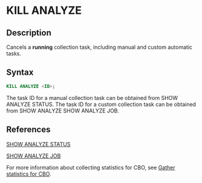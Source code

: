 # KILL ANALYZE

## Description

Cancels a **running** collection task, including manual and custom automatic tasks.

## Syntax

```SQL
KILL ANALYZE <ID>;
```

The task ID for a manual collection task can be obtained from SHOW ANALYZE STATUS. The task ID for a custom collection task can be obtained from SHOW ANALYZE SHOW ANALYZE JOB.

## References

[SHOW ANALYZE STATUS](../data-definition/SHOW%20ANALYZE%20STATUS.md)

[SHOW ANALYZE JOB](../data-definition/SHOW%20ANALYZE%20JOB.md)

For more information about collecting statistics for CBO, see [Gather statistics for CBO](../../../using_starrocks/Cost_based_optimizer.md).
